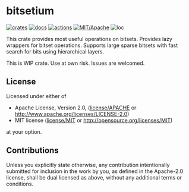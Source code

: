 # bitsetium

[![crates](https://img.shields.io/crates/v/bitsetium.svg?style=for-the-badge&label=bitsetium)](https://crates.io/crates/bitsetium)
[![docs](https://img.shields.io/badge/docs.rs-bitsetium-66c2a5?style=for-the-badge&labelColor=555555&logoColor=white)](https://docs.rs/bitsetium)
[![actions](https://img.shields.io/github/workflow/status/zakarumych/bitsetium/badge/master?style=for-the-badge)](https://github.com/zakarumych/bitsetium/actions?query=workflow%3ARust)
[![MIT/Apache](https://img.shields.io/badge/license-MIT%2FApache-blue.svg?style=for-the-badge)](COPYING)
![loc](https://img.shields.io/tokei/lines/github/zakarumych/bitsetium?style=for-the-badge)

This crate provides most useful operations on bitsets.
Provides lazy wrappers for bitset operations.
Supports large sparse bitsets with fast search for bits using hierarchical layers.

This is WIP crate. Use at own risk. Issues are welcomed.

## License

Licensed under either of

* Apache License, Version 2.0, ([license/APACHE](license/APACHE) or http://www.apache.org/licenses/LICENSE-2.0)
* MIT license ([license/MIT](license/MIT) or http://opensource.org/licenses/MIT)

at your option.

## Contributions

Unless you explicitly state otherwise, any contribution intentionally submitted for inclusion in the work by you, as defined in the Apache-2.0 license, shall be dual licensed as above, without any additional terms or conditions.

